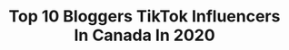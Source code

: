 ---
title: Top 10 Bloggers TikTok Influencers In Canada In 2020
description: >-
  Find top bloggers TikTok influencers in Canada in 2020. Most popular hashtags: #fyp #foryou #foryoupage #trending.
platform: TikTok
hits: 18
text_top: See the best TikTok accounts on inBeat.
text_bottom: Our database aggregates 18 TikTok influencers like this in Canada for you to work with.
profiles:
  - username: "pinkmillennial"
    fullname: >-
      pinkmillennial_
    bio: >-
      Lifestyle blogger (who loves pink)of 10+ year! 70k followers on IG come join me
    location: "Canada"
    followers: 34400
    engagement: 585
    commentsToLikes: 0.060046
    id: ckc3elrwz09v60j23kr335xp7
    verified: false
    hashtags: "#fashionblogger, #nailsartvideos, #styleblogger, #pinkoutfit"
  - username: "pamperplace"
    fullname: >-
      thepamperplace
    bio: >-
      skincare blogger 🧖🏽‍♀️content creator IG: @ThePamperPlace
    location: "Canada"
    followers: 5087
    engagement: 741
    commentsToLikes: 0.044675
    id: ckcp9huhcebyu0j23087mfvtl
    verified: false
    hashtags: "#foryou, #kbeauty, #skincare, #skincarebyhyram"
  - username: "mysuitcasejourneys"
    fullname: >-
      Jas
    bio: >-
      🇨🇦 Travel Blogger 🇨🇦 Travel + Vancouver tips! More inspo on IG ✌🏼
    location: "Canada"
    followers: 110300
    engagement: 1542
    commentsToLikes: 0.017129
    id: ck8kfeusrdvyj0j7828wqgsbs
    verified: false
    hashtags: "#beautifulbc, #japaneseculture, #japantravel, #bccanada"
  - username: "stefanaarnio"
    fullname: >-
      Stefan Aarnio
    bio: >-
      🏡 Real Estate Investor & Coach 📚 Author, Blogger, Entrepreneur 🎙 Podcaster
    location: "Canada"
    followers: 120700
    engagement: 584
    commentsToLikes: 0.017514
    id: ck9v26kvzk8j40j78m4o3kt4s
    verified: true
    hashtags: "#men, #foryou, #realestate, #business"
  - username: "majakwei"
    fullname: >-
      Maja Kwei
    bio: >-
      Beauty + Lifestyle Blogger ✨ I hope to inspire! All Details at MajaKwei.com 👇
    location: "Canada"
    followers: 26000
    engagement: 230
    commentsToLikes: 0.050637
    id: ck9v8tbhyb3ix0j785kt8ravb
    verified: false
    hashtags: "#skintechnique, #lipfiller, #foryoupage, #travel"
  - username: "jetlaggedlovers"
    fullname: >-
      Katia OK
    bio: >-
      Ice skater & fashion travel blogger ❤️ come say hi on insta!
    location: "Canada"
    followers: 70400
    engagement: 742
    commentsToLikes: 0.014239
    id: ck8qgx6732n580j78i8oozh6i
    verified: false
    hashtags: "#tiktokfashion, #mypet, #imjealous, #unipride"
  - username: "teachmestyle"
    fullname: >-
      TEACHMESTYLE
    bio: >-
      First grade teacher & lifestyle blogger! IG @teachme_style
    location: "Canada"
    followers: 14300
    engagement: 447
    commentsToLikes: 0.021233
    id: ck9tuaphhkqnw0j78stkx38br
    verified: false
    hashtags: "#delicious, #health, #style, #foryou"
  - username: "allstylelife"
    fullname: >-
      Charlene Wong
    bio: >-
      Follow for Fitness Challenges! Certified PT Lifestyle Blogger ✨ IG @AllStyleLife
    location: "Canada"
    followers: 46900
    engagement: 491
    commentsToLikes: 0.011858
    id: ck9rokdakczdz0j78sgyqb9iv
    verified: false
    hashtags: "#funworkout, #homegym, #workoutchallenge, #fyp"
  - username: "parkhi_ohri_"
    fullname: >-
      officialparkhi.
    bio: >-
      Artist Sc :pohri9 Use #parkhiohri Follow me on instagram to stay connected
    location: "Canada"
    followers: 40900
    engagement: 933
    commentsToLikes: 0.000000
    id: ck8qoqb5j02530j787g0l5kvx
    verified: false
    hashtags: "#punjabimuser, #punjabisong, #tiktok, #brampton"
  - username: "rinalmomen"
    fullname: >-
      Rina🦋
    bio: >-
      18 🇨🇦 Beauty & fashion Makeup details on Instagram 💌 rinaalmomen@icloud.com
    location: "Canada"
    followers: 23700
    engagement: 1154
    commentsToLikes: 0.019136
    id: ckb9gp28962x60j23w3ns4xhg
    verified: false
    hashtags: "#halloweenmakeuptutorial, #halloweencostume, #makeuphacks, #halloween2020"
---